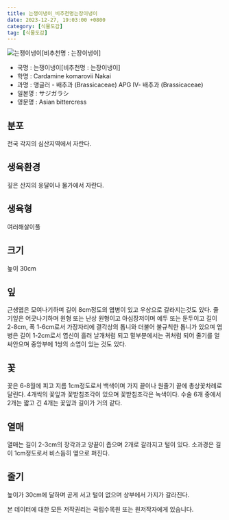 ```yaml
---
title: 는쟁이냉이_비추천명는장이냉이
date: 2023-12-27, 19:03:00 +0800
category: [식물도감]
tag: [식물도감]
---
```




![는쟁이냉이[비추천명 : 는장이냉이]](http://www.nature.go.kr/fileUpload/plants/basic/Cruciferae/Cardamine/8442/1_th2.JPG)
- 국명 : 는쟁이냉이[비추천명 : 는장이냉이]
- 학명 : Cardamine komarovii Nakai
- 과명 : 앵글러 - 배추과 (Brassicaceae) APG Ⅳ- 배추과 (Brassicaceae)
- 일본명 : サジガラシ
- 영문명 : Asian bittercress


## 분포
전국 각지의 심산지역에서 자란다.
## 생육환경
깊은 산지의 응달이나 물가에서 자란다.
## 생육형
여러해살이풀
## 크기
높이 30cm
## 잎
근생엽은 모여나기하며 길이 8cm정도의 엽병이 있고 우상으로 갈라지는것도 있다. 줄기잎은 어긋나기하며 원형 또는 난상 원형이고 아심장저이며 예두 또는 둔두이고 길이 2-8cm, 폭 1-6cm로서 가장자리에 결각상의 톱니와 더불어 불규칙한 톱니가 있으며 엽병은 길이 1-2cm로서 엽신이 흘러 날개처럼 되고 밑부분에서는 귀처럼 되어 줄기를 얼싸안으며 중앙부에 1쌍의 소엽이 있는 것도 있다.
## 꽃
꽃은 6-8월에 피고 지름 1cm정도로서 백색이며 가지 끝이나 원줄기 끝에 총상꽃차례로 달린다. 4개씩의 꽃잎과 꽃받침조각이 있으며 꽃받침조각은 녹색이다. 수술 6개 중에서 2개는 짧고 긴 4개는 꽃잎과 길이가 거의 같다.
## 열매
열매는 길이 2-3cm의 장각과고 양끝이 좁으며 2개로 갈라지고 털이 있다. 소과경은 길이 1cm정도로서 비스듬히 옆으로 퍼진다.
## 줄기
높이가 30cm에 달하며 곧게 서고 털이 없으며 상부에서 가지가 갈라진다.






본 데이터에 대한 모든 저작권리는 국립수목원 또는 원저작자에게 있습니다.
